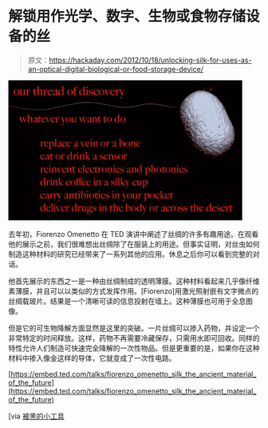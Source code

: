 # 解锁用作光学、数字、生物或食物存储设备的丝

> 原文：<https://hackaday.com/2012/10/18/unlocking-silk-for-uses-as-an-optical-digital-biological-or-food-storage-device/>

![](img/cdbb69b4df1359d4f58ea32b8aba9bd8.png "silk-used-for-new-purposes")

去年初，Fiorenzo Omenetto 在 TED 演讲中阐述了丝绸的许多有趣用途。在观看他的展示之前，我们很难想出丝绸除了在服装上的用途。但事实证明，对丝虫如何制造这种材料的研究已经带来了一系列其他的应用。休息之后你可以看到完整的对话。

他首先展示的东西之一是一种由丝绸制成的透明薄膜。这种材料看起来几乎像纤维素薄膜，并且可以以类似的方式发挥作用。[Fiorenzo]用激光照射嵌有文字微点的丝绸载玻片。结果是一个清晰可读的信息投射在墙上。这种薄膜也可用于全息图像。

但是它的可生物降解方面显然是这里的突破。一片丝绸可以掺入药物，并设定一个非常特定的时间释放。这样，药物不再需要冷藏保存，只需用水即可回收。同样的特性允许人们制造可快速完全降解的一次性物品。但是更重要的是，如果你在这种材料中掺入像金这样的导体，它就变成了一次性电路。

[https://embed.ted.com/talks/fiorenzo_omenetto_silk_the_ancient_material_of_the_future](https://embed.ted.com/talks/fiorenzo_omenetto_silk_the_ancient_material_of_the_future)

[via [被黑的小工具](http://hackedgadgets.com/2012/10/16/dissolvable-electronics-using-silk/)